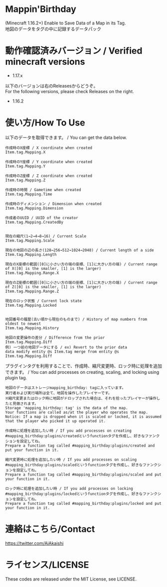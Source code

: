 # Mappin'Birthday

(Minecraft 1.16.2+) Enable to Save Data of a Map in its Tag.  
地図のデータをタグの中に記録するデータパック

# 動作確認済みバージョン / Verified minecraft versions

- 1.17.x

以下のバージョンは右のReleasesからどうぞ。  
For the following versions, please check Releases on the right.

- 1.16.2

# 使い方/How To Use

以下のデータを取得できます。 / You can get the data below.

```
作成時のX座標 / X coordinate when created  
Item.tag.Mapping.X  
  
作成時のY座標 / Y coordinate when created  
Item.tag.Mapping.Y  
  
作成時のZ座標 / Z coordinate when created   
Item.tag.Mapping.Z  
  
作成時の時間 / Gametime when created  
Item.tag.Mapping.Time  
  
作成時のディメンション / Dimension when created  
Item.tag.Mapping.Dimension  
  
作成者のUUID / UUID of the creator  
Item.tag.Mapping.CreatedBy  
  
  
現在の縮尺(1→2→4→8→16) / Current Scale  
Item.tag.Mapping.Scale  
  
現在の地図の辺の長さ(128→256→512→1024→2048) / Current length of a side  
Item.tag.Mapping.Length  
  
現在のX座標の範囲([0]に小さい方の端の座標、[1]に大きい方の端) / Current range of X([0] is the smaller, [1] is the larger)  
Item.tag.Mapping.Range.X  
  
現在のZ座標の範囲([0]に小さい方の端の座標、[1]に大きい方の端) / Current range of Z([0] is the smaller, [1] is the larger)  
Item.tag.Mapping.Range.Z  
  
現在のロック状態 / Current lock state  
Item.tag.Mapping.Locked  
  
  
地図番号の履歴(古い順から現在のものまで) / History of map numbers from oldest to newest  
Item.tag.Mapping.History  
  
地図の変更操作の差分 / Difference from the prior  
Item.tag.Mapping.Diff  
例) 一つ前の地図データにする / ex) Revert to the prior data  
data modify entity @s Item.tag merge from entity @s Item.tag.Mapping.Diff
```

プラグインタグを利用することで、作成時、縮尺変更時、ロック時に処理を追加できます。 / You can add processes on creating, scaling, and locking using plugin tag.

```
地図のデータはストレージmapping_birthday: tagに入っています。  
実行者および実行場所は全て、地図を操作したプレイヤーです。  
※縮尺変更またはロック時に地図がドロップされた場合は、それを拾ったプレイヤーが操作したと見做されます。  
Storage 'mapping_birthday: tag' is the data of the map.  
Your functions are called as/at the player who operates the map.  
Notice: If a map is dropped when it is scaled or locked, it is assumed that the player who picked it up operated it.  
  
作成時に処理を追加したい時 / If you add processes on creating  
#mapping_birthday:plugins/createdというfunctionタグを作成し、好きなファンクションを設定してね。  
Prepare a function tag called #mapping_birthday:plugins/created and put your function in it.  
  
縮尺変更時に処理を追加したい時 / If you add processes on scaling  
#mapping_birthday:plugins/scaledというfunctionタグを作成し、好きなファンクションを設定してね。  
Prepare a function tag called #mapping_birthday:plugins/scaled and put your function in it.  
  
ロック時に処理を追加したい時 / If you add processes on locking  
#mapping_birthday:plugins/lockedというfunctionタグを作成し、好きなファンクションを設定してね。  
Prepare a function tag called #mapping_birthday:plugins/locked and put your function in it.  
```

# 連絡はこちら/Contact

https://twitter.com/AiAkaishi

# ライセンス/LICENSE

These codes are released under the MIT License, see LICENSE.
